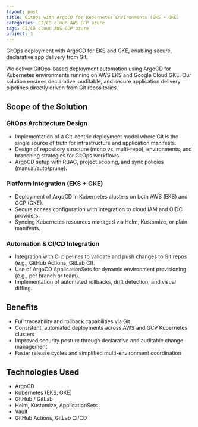 ```yaml
---
layout: post
title: GitOps with ArgoCD for Kubernetes Environments (EKS + GKE)
categories: CI/CD cloud AWS GCP azure
tags: CI/CD cloud AWS GCP azure
project: 1
---
```


GitOps deployment with ArgoCD for EKS and GKE, enabling secure, declarative app delivery from Git.

<!--more-->

We deliver GitOps-based deployment automation using ArgoCD for Kubernetes environments running on AWS EKS and Google Cloud GKE. Our solution ensures declarative, auditable, and secure application delivery pipelines directly driven from Git repositories.

## Scope of the Solution

### GitOps Architecture Design

- Implementation of a Git-centric deployment model where Git is the single source of truth for infrastructure and application manifests.  
- Design of repository structure (mono vs. multi-repo), environments, and branching strategies for GitOps workflows.  
- ArgoCD setup with RBAC, project scoping, and sync policies (manual/auto/prune).

### Platform Integration (EKS + GKE)

- Deployment of ArgoCD in Kubernetes clusters on both AWS (EKS) and GCP (GKE).  
- Secure access configuration with integration to cloud IAM and OIDC providers.  
- Syncing Kubernetes resources managed via Helm, Kustomize, or plain manifests.

### Automation & CI/CD Integration

- Integration with CI pipelines to validate and push changes to Git repos (e.g., GitHub Actions, GitLab CI).  
- Use of ArgoCD ApplicationSets for dynamic environment provisioning (e.g., per branch or team).  
- Implementation of automated rollbacks, drift detection, and visual diffing.

## Benefits

- Full traceability and rollback capabilities via Git  
- Consistent, automated deployments across AWS and GCP Kubernetes clusters  
- Improved security posture through declarative and auditable change management  
- Faster release cycles and simplified multi-environment coordination

## Technologies Used

- ArgoCD  
- Kubernetes (EKS, GKE)  
- GitHub / GitLab  
- Helm, Kustomize, ApplicationSets  
- Vault  
- GitHub Actions, GitLab CI/CD
